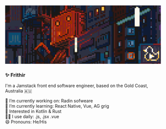 ![alt text](https://github.com/Firthir/Firthir/blob/master/header.gif?raw=true) 

### ✨ Frithir

I'm a Jamstack front end software engineer, based on the Gold Coast, Australia 🇦🇺  

🔭 I’m currently working on: Radin sofweare   
🌱 I’m currently learning: React Native, Vue, AG grig   
🧐 Interested in Kotlin & Rust  
👨‍💻 I use daily: .js, .jsx .vue  
😄 Pronouns: He/His  
